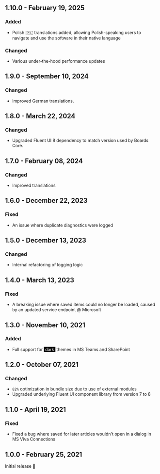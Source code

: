 ## 1.10.0 - February 19, 2025

### Added
- Polish 🇵🇱 translations added, allowing Polish-speaking users to navigate and use the software in their native language

### Changed
- Various under-the-hood performance updates 

## 1.9.0 - September 10, 2024

### Changed
- Improved German translations.

## 1.8.0 - March 22, 2024

### Changed
- Upgraded Fluent UI 8 dependency to match version used by Boards Core.

## 1.7.0 - February 08, 2024

### Changed
- Improved translations

## 1.6.0 - December 22, 2023

### Fixed
- An issue where duplicate diagnostics were logged

## 1.5.0 - December 13, 2023

### Changed
- Internal refactoring of logging logic


## 1.4.0 - March 13, 2023

### Fixed
- A breaking issue where saved items could no longer be loaded, caused by an updated service endpoint @ Microsoft

## 1.3.0 - November 10, 2021

### Added
- Full support for <span style="color:white;background-color:black">&nbsp;dark&nbsp;</span> themes in MS Teams and SharePoint

## 1.2.0 - October 07, 2021

### Changed
- `82%` optimization in bundle size due to use of external modules
- Upgraded underlying Fluent UI component library from version 7 to 8

## 1.1.0 - April 19, 2021

### Fixed
- Fixed a bug where saved for later articles wouldn&#x27;t open in a dialog in MS Viva Connections

## 1.0.0 - February 25, 2021

Initial release 🚀

